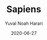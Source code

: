 ---
title:      Sapiens
author:     Yuval Noah Harari
location:   Charleston, SC
date:       2020-06-27
---